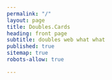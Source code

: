 ```yaml
---
permalink: "/"
layout: page
title: Doubles.Cards
heading: front page
subtitle: doubles web what what
published: true
sitemap: true
robots-allow: true

---
```

